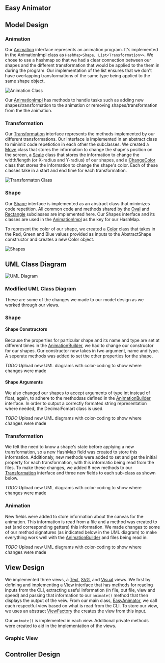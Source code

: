 ## Easy Animator

## Model Design
### Animation

Our [Animation](/src/cs5004/animator/model/Animation.java) interface represents an animation program. 
It's implemented in the AnimationImpl class as `HashMap<Shape, List<Transformation>>`. 
We chose to use a hashmap so that we had a clear connection between our shapes and the different 
transformation that would be applied to the them in during the program. Our implementation of the 
list ensures that we don't have overlapping transformations of the same type being applied to the 
same shape object. 

![Animation Class](images/Animation.jpeg)

Our [AnimationImpl](/src/cs5004/animator/model/AnimationImpl.java) has methods to handle tasks such 
as adding new shapes/transformation to the animation or removing shapes/transformation from the the 
animation. 

### Transformation

Our [Transformation](/src/cs5004/animator/model/Transformation.java) interface represents the methods 
implemented by our different transformations. Our interface is implemented in an abstract class to 
minimiz code repetiotion in each other the subclasses. We created a [Move](/src/cs5004/animator/model/Move.java) 
class that stores the information to change the shape's position on the screen, a [Scale](/src/cs5004/animator/model/Scale.java) 
class that stores the information to change the width/length (or X-radius and Y-radius) of our 
shapes, and a [ChangeColor](/src/cs5004/animator/model/ChangeColor.java) class that stores the 
information to change the shape's color. Each of these classes take in a start and end time for 
each transformation. 

![Transformaton Class](images/Transformation.jpeg)

### Shape

Our [Shape](/src/cs5004/animator/model/Shape.java) interface is implemented as an abstract class that 
minimizes code repetition. All common code and methods shared by the [Oval](/src/cs5004/animator/model/Oval.java) 
and [Rectangle](/src/cs5004/animator/model/Rectangle.java) subclasses are implemented here. Our Shapes interface 
and its classes are used in the [AnimationImpl](/src/cs5004/animator/model/AnimationImpl.java) as 
the key for our HashMap.

To represent the color of our shape, we created a [Color](/src/cs5004/animator/model/Color.java) 
class that takes in the Red, Green and Blue values provided as inputs to the AbstractShape 
constructor and creates a new Color object.

![Shapes](images/Shapes.jpeg)

## UML Class Diagram

![UML Diagram](images/Animator.jpeg)

### Modified UML Class Diagram
These are some of the changes we made to our model design as we worked through our views. 

### Shape
#### Shape Constructors
Because the properties for particular shape and its name and type are set at different times in the
[AnimationBuilder](/src/cs5004/animator/util/AnimationBuilder.java), we had to change our
constructor for our shapes. Our constructor now takes in two argument, name and type. A seperate
methods was added to set the other properties for the shape.

*TODO* Upload new UML diagrams with color-coding to show where changes were made

#### Shape Arguments
We also changed our shapes to accept arguments of type int instead of float, again, to adhere to the
methodsas defined in the [AnimationBuilder](/src/cs5004/animator/util/AnimationBuilder.java) 
interface. In order to output a correctly formated string representation where needed, the 
DecimalFomart class is used.

*TODO* Upload new UML diagrams with color-coding to show where changes were made

### Transformation

We felt the need to know a shape's state before applying a new transformation, so a new HashMap 
field was created to store this information. Additionaly, new methods were added to set and get the
initial property for each transformation, with this informatio being read from the files. To make 
these changes, we added 8 new methods to our [Transformation](/src/cs5004/animator/model/Transformation.java) 
interface and three new fields to each sub-class as shown below.

*TODO* Upload new UML diagrams with color-coding to show where changes were made

### Animation

New fields were added to store information about the canvas for the animation. This information 
is read from a file and a method was created to set (and corresponding getters) this information. 
We made changes to some of our method signatures (as indicated below in the UML diagram) to make 
everything work well with the [AnimationBuilder](/src/cs5004/animator/util/AnimationBuilder.java) and
files being read in.

*TODO* Upload new UML diagrams with color-coding to show where changes were made


## View Design
We implemented three views, a [Text](/src/cs5004/animator/view/TextView.java), [SVG](/src/cs5004/animator/view/SVGView.java), 
and [Visual](/src/cs5004/animator/view/GraphicView.java) views. We first by defining and implementing
a [View](/src/cs5004/animator/view/View.java) interface that has methods for reading inputs from the
CLI, extracting useful information (in file, out file, view and speed) and passing that information
to our ```animate()``` method that then displays the output of the veiw. From our main class,
[EasyAnimator](/src/cs5004/animator/EasyAnimator.java), we call each respectful view based on what
is read from the CLI. To store our view, we uses an abstract [ViewFactory](/src/cs5004/animator/view/ViewFactory.java)
the creates the view from this input. 

Our ```animate()``` is implemented in each view. Additional private methods were created to aid in 
the implementation of the views. 

### Graphic View

## Controller Design